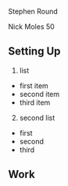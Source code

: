 Stephen Round

Nick Moles 50

## Setting Up

1. list
  * first item
  * second item
  * third item

2. second list
  * first
  * second
  * third

## Work
